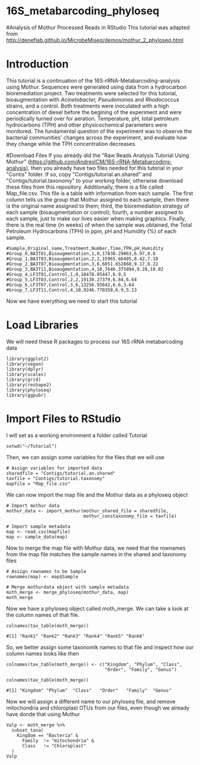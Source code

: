 # 16S_metabarcoding_phyloseq
#Analysis of Mothur Processed Reads in RStudio 
This tutorial was adapted from http://deneflab.github.io/MicrobeMiseq/demos/mothur_2_phyloseq.html

# Introduction
This tutorial is a continuation of the 16S-rRNA-Metabarcoding-analysis using Mothur. 
Sequences were generated using data from a hydrocarbon bioremediation project. Two treatments were selected for this tutorial, bioaugmentation with *Acinetobacter, Pseudomonas* and *Rhodococcus* strains, and a control. 
Both treatments were inoculated with a high concentration of diesel before the begining of the experiment and were periodically turned over for aeration. Temperature, pH, total petroleum hydrocarbons (TPH) and other physicochemical parameters were monitored. 
The fundamental question of the experiment was to observe the bacterial communities' changes across the experiment, and evaluate how they change while the TPH concentration decreases.

#Download Files
If you already did the "Raw Reads Analysis Tutorial Using Mothur" (https://github.com/AndresICM/16S-rRNA-Metabarcoding-analysis), then you already have two files needed for this tutorial in your "Contis" folder. If so, copy "Contigs/tutorial.an.shared" and "Contigs/tutorial.taxonomy" to your working folder, otherwise download these files from this repository. 
Additionally, there is a file called Map_file.csv. This file is a table with information from each sample. The first column tells us the group that Mothur assigned to each sample, then there is the original name assigned to them; third, the bioremediation strategy of each sample (bioaugmentation or control); fourth, a number assigned to each sample, just to make our lives easier when making graphics. Finally, there is the real time (in weeks) of when the sample was obtained, the Total Petroleum Hydrocarbons (TPH) in ppm, pH and Humidity (%) of each sample.

```
#Sample,Original_name,Treatment,Number,Time,TPH,pH,Humidity
#Group_0,BA3T01,Bioaugmentation,1,0,17830.29863,6.97,8.8
#Group_1,BA3T03,Bioaugmentation,2,2,15965.66405,8.42,7.18
#Group_2,BA3T07,Bioaugmentation,3,6,6851.652868,9.17,6.22
#Group_3,BA3T11,Bioaugmentation,4,10,7646.375894,9.28,10.02
#Group_4,LF3T01,Control,1,0,18478.85447,6.9,5
#Group_5,LF3T03,Control,2,2,19130.27379,6.84,6.64
#Group_6,LF3T07,Control,3,6,13256.93642,6.6,3.64
#Group_7,LF3T11,Control,4,10,9246.770358,6.9,5.13
```
Now we have everything we need to start this tutorial

# Load Libraries
We will need these R packages to process our 16S rRNA metabarcoding data
```
library(ggplot2)
library(vegan)
library(dplyr)
library(scales)
library(grid)
library(reshape2)
library(phyloseq)
library(ggpubr)
```

# Import Files to RStudio

I will set as a working environment a folder called Tutorial

```
setwd("~/Tutorial")
```
Then, we can assign some variables for the files that we will use

```
# Assign variables for imported data
sharedfile = "Contigs/tutorial.an.shared"
taxfile = "Contigs/tutorial.taxonomy"
mapfile = "Map_file.csv"
```
We can now import the map file and the Mothur data as a phyloseq object

```
# Import mothur data
mothur_data <- import_mothur(mothur_shared_file = sharedfile,
                             mothur_constaxonomy_file = taxfile)
                             
# Import sample metadata
map <- read.csv(mapfile)
map <- sample_data(map)
```
Now to merge the map file with Mothur data, we need that the rownames from the map file matches the sample names in the shared and taxonomy files

```
# Assign rownames to be Sample 
rownames(map) <- map$Sample

# Merge mothurdata object with sample metadata
moth_merge <- merge_phyloseq(mothur_data, map)
moth_merge
```
Now we have a phyloseq object called moth_merge. We can take a look at the column names of that file.

```
colnames(tax_table(moth_merge))

#[1] "Rank1" "Rank2" "Rank3" "Rank4" "Rank5" "Rank6"
```
So, we better assign some taxonomik names to that file and inspect how our column names looks like then

```
colnames(tax_table(moth_merge)) <- c("Kingdom", "Phylum", "Class", 
                                     "Order", "Family", "Genus")
                                     
colnames(tax_table(moth_merge))

#[1] "Kingdom" "Phylum"  "Class"   "Order"   "Family"  "Genus"
```
Now we will assign a different name to our phyloseq file, and remove mitochondria and chloroplast OTUs from our files, even though we already have donde that using Mothur

```
Valp <- moth_merge %>%
  subset_taxa(
    Kingdom == "Bacteria" &
      Family  != "mitochondria" &
      Class   != "Chloroplast"
  )
Valp
```
#


```
```

```
```
